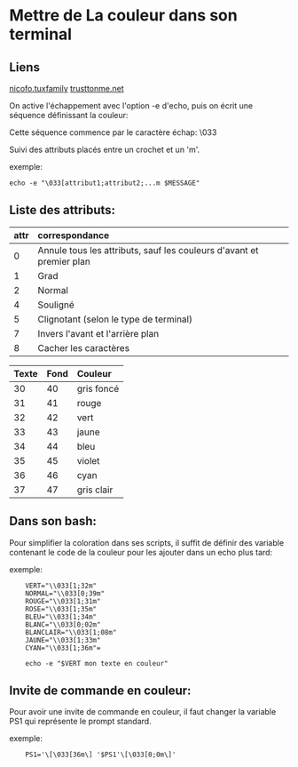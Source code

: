 # Mettre de La couleur dans son terminal

## Liens

[nicofo.tuxfamily](http://nicofo.tuxfamily.org/index.php?post/2006/12/21/17-un-terminal-tout-en-couleur)
[trusttonme.net](http://trick.trustonme.net/trick-read-43.html)

On active l'échappement avec l'option -e d'echo, puis on écrit une séquence définissant la couleur:

Cette séquence commence par le caractère échap: \033

Suivi des attributs placés entre un crochet et un 'm'.

exemple:

    echo -e "\033[attribut1;attribut2;...m $MESSAGE"

## Liste des attributs:

attr  | correspondance
:---- | :------------
0     | Annule tous les attributs, sauf les couleurs d'avant et premier plan
1     | Grad
2     | Normal
4     | Souligné
5     | Clignotant (selon le type de terminal)
7     | Invers l'avant et l'arrière plan
8     | Cacher les caractères

Texte | Fond  | Couleur
:---- | :---  | :------
	30	| 40	  | gris foncé
	31	| 41	  | rouge
	32	| 42	  | vert
	33	| 43	  | jaune
	34	| 44	  | bleu
	35	| 45	  | violet
	36	| 46	  | cyan
	37	| 47	  | gris clair

## Dans son bash:

Pour simplifier la coloration dans ses scripts, il suffit de définir des variable contenant le code de la couleur pour les ajouter dans un echo plus tard:

exemple:

		VERT="\\033[1;32m"
		NORMAL="\\033[0;39m"
		ROUGE="\\033[1;31m"
		ROSE="\\033[1;35m"
		BLEU="\\033[1;34m"
		BLANC="\\033[0;02m"
		BLANCLAIR="\\033[1;08m"
		JAUNE="\\033[1;33m"
		CYAN="\\033[1;36m"=

		echo -e "$VERT mon texte en couleur"

## Invite de commande en couleur:

Pour avoir une invite de commande en couleur, il faut changer la variable PS1 qui représente le prompt standard.

exemple:

		PS1='\[\033[36m\] '$PS1'\[\033[0;0m\]'
